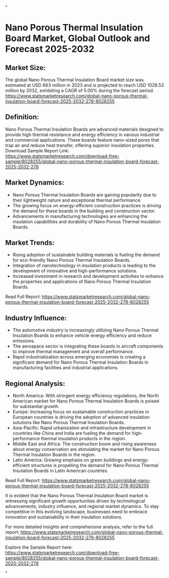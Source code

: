 "<!DOCTYPE html>
<html lang=""en"">

<head>
<meta charset=""UTF-8"">
<meta http-equiv=""X-UA-Compatible"" content=""IE=edge"">
<meta name=""viewport"" content=""width=device-width, initial-scale=1.0"">
<title>Nano Porous Thermal Insulation Board Market, Global Outlook and Forecast 2025-2032</title>
</head>

<body>

<h1>Nano Porous Thermal Insulation Board Market, Global Outlook and Forecast 2025-2032</h1>

<h2>Market Size:</h2>
<p>The global Nano Porous Thermal Insulation Board market size was estimated at USD 663 million in 2023 and is projected to reach USD 1028.53 million by 2032, exhibiting a CAGR of 5.00% during the forecast period. <a href='https://www.statsmarketresearch.com/global-nano-porous-thermal-insulation-board-forecast-2025-2032-278-8028255'>https://www.statsmarketresearch.com/global-nano-porous-thermal-insulation-board-forecast-2025-2032-278-8028255</a></p>

<h2>Definition:</h2>
<p>Nano Porous Thermal Insulation Boards are advanced materials designed to provide high thermal resistance and energy efficiency in various industrial and commercial applications. These boards feature nano-sized pores that trap air and reduce heat transfer, offering superior insulation properties. Download Sample Report Link: <a href='https://www.statsmarketresearch.com/download-free-sample/8028255/global-nano-porous-thermal-insulation-board-forecast-2025-2032-278'>https://www.statsmarketresearch.com/download-free-sample/8028255/global-nano-porous-thermal-insulation-board-forecast-2025-2032-278</a></p>

<h2>Market Dynamics:</h2>
<ul>
<li>Nano Porous Thermal Insulation Boards are gaining popularity due to their lightweight nature and exceptional thermal performance.</li>
<li>The growing focus on energy-efficient construction practices is driving the demand for these boards in the building and construction sector.</li>
<li>Advancements in manufacturing technologies are enhancing the insulation capabilities and durability of Nano Porous Thermal Insulation Boards.</li>
</ul>

<h2>Market Trends:</h2>
<ul>
<li>Rising adoption of sustainable building materials is fueling the demand for eco-friendly Nano Porous Thermal Insulation Boards.</li>
<li>Integration of nanotechnology in insulation products is leading to the development of innovative and high-performance solutions.</li>
<li>Increased investment in research and development activities to enhance the properties and applications of Nano Porous Thermal Insulation Boards.</li>
</ul>
<p>Read Full Report: <a href='https://www.statsmarketresearch.com/global-nano-porous-thermal-insulation-board-forecast-2025-2032-278-8028255'>https://www.statsmarketresearch.com/global-nano-porous-thermal-insulation-board-forecast-2025-2032-278-8028255</a></p>

<h2>Industry Influence:</h2>
<ul>
<li>The automotive industry is increasingly utilizing Nano Porous Thermal Insulation Boards to enhance vehicle energy efficiency and reduce emissions.</li>
<li>The aerospace sector is integrating these boards in aircraft components to improve thermal management and overall performance.</li>
<li>Rapid industrialization across emerging economies is creating a significant demand for Nano Porous Thermal Insulation Boards in manufacturing facilities and industrial applications.</li>
</ul>

<h2>Regional Analysis:</h2>
<ul>
<li>North America: With stringent energy efficiency regulations, the North American market for Nano Porous Thermal Insulation Boards is poised for substantial growth.</li>
<li>Europe: Increasing focus on sustainable construction practices in European countries is driving the adoption of advanced insulation solutions like Nano Porous Thermal Insulation Boards.</li>
<li>Asia-Pacific: Rapid urbanization and infrastructure development in countries like China and India are fueling the demand for high-performance thermal insulation products in the region.</li>
<li>Middle East and Africa: The construction boom and rising awareness about energy conservation are stimulating the market for Nano Porous Thermal Insulation Boards in the region.</li>
<li>Latin America: Growing emphasis on green buildings and energy-efficient structures is propelling the demand for Nano Porous Thermal Insulation Boards in Latin American countries.</li>
</ul>
<p>Read Full Report: <a href='https://www.statsmarketresearch.com/global-nano-porous-thermal-insulation-board-forecast-2025-2032-278-8028255'>https://www.statsmarketresearch.com/global-nano-porous-thermal-insulation-board-forecast-2025-2032-278-8028255</a></p>

<p>It is evident that the Nano Porous Thermal Insulation Board market is witnessing significant growth opportunities driven by technological advancements, industry influence, and regional market dynamics. To stay competitive in this evolving landscape, businesses need to embrace innovation and sustainability in their insulation solutions.</p>

<p>For more detailed insights and comprehensive analysis, refer to the full report: <a href='https://www.statsmarketresearch.com/global-nano-porous-thermal-insulation-board-forecast-2025-2032-278-8028255'>https://www.statsmarketresearch.com/global-nano-porous-thermal-insulation-board-forecast-2025-2032-278-8028255</a></p>
<p>Explore the Sample Report here: <a href='https://www.statsmarketresearch.com/download-free-sample/8028255/global-nano-porous-thermal-insulation-board-forecast-2025-2032-278'>https://www.statsmarketresearch.com/download-free-sample/8028255/global-nano-porous-thermal-insulation-board-forecast-2025-2032-278</a></p>

</body>

</html>"

